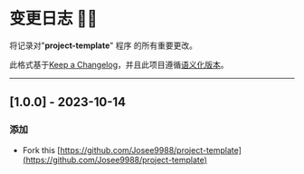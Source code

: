 # **变更日志** 📜📝

将记录对"**project-template**" 程序 的所有重要更改。

此格式基于[Keep a Changelog](https://keepachangelog.com/en/1.0.0/)，并且此项目遵循[语义化版本](https://semver.org/spec/v2.0.0.html)。

---
## [**1.0.0**] - 2023-10-14

### 添加
* Fork this [https://github.com/Josee9988/project-template](https://github.com/Josee9988/project-template)
